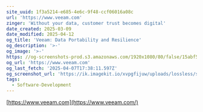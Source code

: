 ```yaml
---
site_uuid: 1f3a5214-e685-4e6c-9f48-ccf06016a08c
url: 'https://www.veeam.com'
zinger: 'Without your data, customer trust becomes digital'
date_created: 2025-03-09
date_modified: 2025-04-12
og_title: 'Veeam: Data Portability and Resilience'
og_description: '>-'
og_image: '>-'
https: //og-screenshots-prod.s3.amazonaws.com/1920x1080/80/false/15abf5976719edfad686a2b85d14aec02efc7612fcf52224670d2ed9a5f7d22a.jpeg
og_url: 'https://www.veeam.com'
og_last_fetch: '2025-04-07T17:38:11.597Z'
og_screenshot_url: 'https://ik.imagekit.io/xvpgfijuw/uploads/lossless/screenshots/20250604_Veamm_og_screenshot.jpeg'
tags:
  - Software-Development
---
```


[https://www.veeam.com](https://www.veeam.com/)